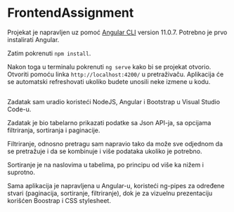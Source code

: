 # FrontendAssignment

Projekat je napravljen uz pomoć [Angular CLI](https://github.com/angular/angular-cli) version 11.0.7. 
Potrebno je prvo instalirati Angular.

Zatim pokrenuti `npm install`.

Nakon toga u terminalu pokrenuti `ng serve` kako bi se projekat otvorio. 
Otvoriti pomoću linka `http://localhost:4200/` u pretraživaču. Aplikacija će se automatski refreshovati ukoliko budete unosili neke izmene u kodu.

##

Zadatak sam uradio koristeći NodeJS, Angular i Bootstrap u Visual Studio Code-u.

Zadatak je bio tabelarno prikazati podatke sa Json API-ja, sa opcijama filtriranja, sortiranja i paginacije.

Filtriranje, odnosno pretragu sam napravio tako da može sve odjednom da se pretražuje i da se kombinuje i više podataka ukoliko je potrebno.

Sortiranje je na naslovima u tabelima, po principu od više ka nižem i suprotno.

Sama aplikacija je napravljena u Angular-u, koristeći ng-pipes za određene stvari (paginacija, sortiranje, filtriranje), dok je za vizuelnu prezentaciju korišćen Boostrap i CSS stylesheet.
